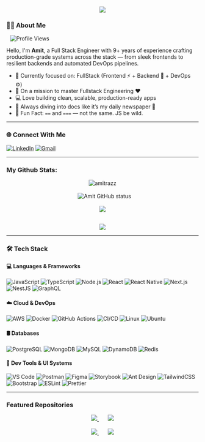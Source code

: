 <h1 align="center">
  <a href="https://git.io/typing-svg">
    <img src="https://readme-typing-svg.herokuapp.com/?lines=Hey+There!+👋;I’m+Amit+Kumar;Fullstack+Engineer+Here+🚀;Let’s+Build+Something+Cool!&center=true&size=25">
  </a>
</h1>

### 👨‍💻 About Me
<div>
  <div style="display: inline-block; vertical-align: middle; margin-left: 10px;">
    <img src="https://komarev.com/ghpvc/?username=amitrazz&color=brightgreen" alt="Profile Views" />
  </div>
</div>

Hello, I'm **Amit**, a Full Stack Engineer with 9+ years of experience crafting production-grade systems across the stack — from sleek frontends to resilient backends and automated DevOps pipelines.

- 🔭 Currently focused on: FullStack (Frontend ⚡ + Backend 💾 + DevOps ⚙️)
- 🌱 On a mission to master Fullstack Engineering ❤️
- 💻 Love building clean, scalable, production-ready apps
- 📖 Always diving into docs like it’s my daily newspaper 📰
- 🤯 Fun Fact: `==` and `===` — not the same. JS be wild.

---

### 🌐 Connect With Me

[![LinkedIn](https://img.shields.io/badge/LinkedIn-0077B5?style=for-the-badge&logo=linkedin&logoColor=white)](https://www.linkedin.com/in/amitrazz)
[![Gmail](https://img.shields.io/badge/Gmail-D14836?style=for-the-badge&logo=gmail&logoColor=white)](mailto:amitmishra4893@gmail.com)

---

### My Github Stats:

<div align="center">
  <img src="https://github-readme-streak-stats.herokuapp.com/?user=amitrazz&theme=algolia&card_width=1000" alt="amitrazz" style="display: inline-block;" />
  <br>
  <br>
  <img src="https://github-readme-stats.vercel.app/api?username=amitrazz&show_icons=true&include_all_commits=true&theme=algolia&card_width=1000" alt="Amit GitHub status" style="display: inline-block; margin-left: 10px;" />
  <br>
  <br>
  <img align="center" src="https://github-readme-stats.vercel.app/api/top-langs?username=amitrazz&layout=compact&theme=algolia&langs_count=10&card_width=1000" />
  <br>
  <br>
  <p>
  <img align="center" src="https://github-profile-trophy.vercel.app/?username=amitrazz&theme=algolia&row=1&margin-w=15&margin-h=15" />
</p>
</div>


---

### 🛠️ Tech Stack

#### 💻 Languages & Frameworks
![JavaScript](https://img.shields.io/badge/-JavaScript-black?style=flat-square&logo=javascript)
![TypeScript](https://img.shields.io/badge/-TypeScript-007ACC?style=flat-square&logo=typescript)
![Node.js](https://img.shields.io/badge/-Node.js-339933?style=flat-square&logo=node.js)
![React](https://img.shields.io/badge/-React-61DAFB?style=flat-square&logo=react)
![React Native](https://img.shields.io/badge/-React%20Native-20232A?style=flat-square&logo=react)
![Next.js](https://img.shields.io/badge/-Next.js-black?style=flat-square&logo=next.js)
![NestJS](https://img.shields.io/badge/-NestJS-E0234E?style=flat-square&logo=nestjs)
![GraphQL](https://img.shields.io/badge/-GraphQL-E10098?style=flat-square&logo=graphql)

#### ☁️ Cloud & DevOps
![AWS](https://img.shields.io/badge/-AWS-232F3E?style=flat-square&logo=amazon-aws)
![Docker](https://img.shields.io/badge/-Docker-2496ED?style=flat-square&logo=docker)
![GitHub Actions](https://img.shields.io/badge/-GitHub%20Actions-2088FF?style=flat-square&logo=github-actions)
![CI/CD](https://img.shields.io/badge/-CI/CD-0A0A0A?style=flat-square&logo=circleci)
![Linux](https://img.shields.io/badge/-Linux-FCC624?style=flat-square&logo=linux)
![Ubuntu](https://img.shields.io/badge/-Ubuntu-E95420?style=flat-square&logo=ubuntu)

#### 🛢️ Databases
![PostgreSQL](https://img.shields.io/badge/-PostgreSQL-336791?style=flat-square&logo=postgresql)
![MongoDB](https://img.shields.io/badge/-MongoDB-47A248?style=flat-square&logo=mongodb)
![MySQL](https://img.shields.io/badge/-MySQL-4479A1?style=flat-square&logo=mysql)
![DynamoDB](https://img.shields.io/badge/-DynamoDB-4053D6?style=flat-square&logo=amazon-dynamodb)
![Redis](https://img.shields.io/badge/-Redis-DC382D?style=flat-square&logo=redis)

#### 🧰 Dev Tools & UI Systems
![VS Code](https://img.shields.io/badge/-VSCode-007ACC?style=flat-square&logo=visual-studio-code)
![Postman](https://img.shields.io/badge/-Postman-F26B3A?style=flat-square&logo=postman)
![Figma](https://img.shields.io/badge/-Figma-black?style=flat-square&logo=figma)
![Storybook](https://img.shields.io/badge/-Storybook-FF4785?style=flat-square&logo=storybook)
![Ant Design](https://img.shields.io/badge/-AntDesign-0170FE?style=flat-square&logo=ant-design)
![TailwindCSS](https://img.shields.io/badge/-TailwindCSS-06B6D4?style=flat-square&logo=tailwind-css)
![Bootstrap](https://img.shields.io/badge/-Bootstrap-7952B3?style=flat-square&logo=bootstrap)
![ESLint](https://img.shields.io/badge/-ESLint-4B32C3?style=flat-square&logo=eslint)
![Prettier](https://img.shields.io/badge/-Prettier-F7B93E?style=flat-square&logo=prettier)


---
<!-- 
### StarDev Ranking

<a href="https://stardev.io/developers/amitrazz"><img alt="Check out amitrazz's profile on stardev.io" src="https://stardev.io/developers/amitrazz/badge/languages/global.svg" /></a>
---
-->

### Featured Repositories

<div align="center">
  <a href="https://github.com/amitrazz/serverless-dashboard">
    <img src="https://github-readme-stats.vercel.app/api/pin/?username=amitrazz&repo=serverless-dashboard&theme=algolia" />
  </a>
  &nbsp;&nbsp;&nbsp;&nbsp;&nbsp;
  <a href="https://github.com/amitrazz/dev-tools">
    <img src="https://github-readme-stats.vercel.app/api/pin/?username=amitrazz&repo=dev-tools&theme=algolia" />
  </a>
</div>

<br>

<div align="center">
  <a href="https://github.com/amitrazz/Tracko">
    <img src="https://github-readme-stats.vercel.app/api/pin/?username=amitrazz&repo=Tracko&theme=algolia" />
  </a>
  &nbsp;&nbsp;&nbsp;&nbsp;&nbsp;
  <a href="https://github.com/amitrazz/portfolio">
    <img src="https://github-readme-stats.vercel.app/api/pin/?username=amitrazz&repo=portfolio&theme=algolia" />
  </a>
</div>


